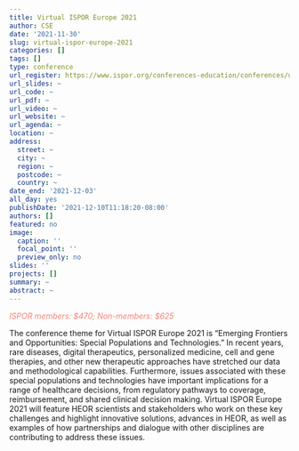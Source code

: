 ```yaml
---
title: Virtual ISPOR Europe 2021
author: CSE
date: '2021-11-30'
slug: virtual-ispor-europe-2021
categories: []
tags: []
type: conference
url_register: https://www.ispor.org/conferences-education/conferences/upcoming-conferences/ispor-europe-2021
url_slides: ~
url_code: ~
url_pdf: ~
url_video: ~
url_website: ~
url_agenda: ~
location: ~
address:
  street: ~
  city: ~
  region: ~
  postcode: ~
  country: ~
date_end: '2021-12-03'
all_day: yes
publishDate: '2021-12-10T11:18:20-08:00'
authors: []
featured: no
image:
  caption: ''
  focal_point: ''
  preview_only: no
slides: ''
projects: []
summary: ~
abstract: ~
---
```

<span style="color: salmon;">*ISPOR members: $470; Non-members: $625*</span>

<!--more-->
The conference theme for Virtual ISPOR Europe 2021 is “Emerging Frontiers and Opportunities: Special Populations and Technologies.” In recent years, rare diseases, digital therapeutics, personalized medicine, cell and gene therapies, and other new therapeutic approaches have stretched our data and methodological capabilities. Furthermore, issues associated with these special populations and technologies have important implications for a range of healthcare decisions, from regulatory pathways to coverage, reimbursement, and shared clinical decision making. Virtual ISPOR Europe 2021 will feature HEOR scientists and stakeholders who work on these key challenges and highlight innovative solutions, advances in HEOR, as well as examples of how partnerships and dialogue with other disciplines are contributing to address these issues.